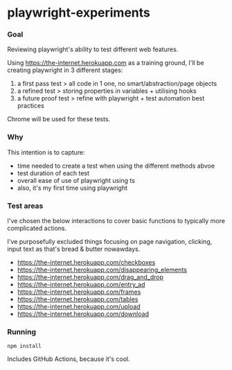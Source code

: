 # playwright-experiments

### Goal

Reviewing playwright's ability to test different web features.

Using https://the-internet.herokuapp.com as a training ground, I'll be creating playwright in 3 different stages:

1. a first pass test > all code in 1 one, no smart/abstraction/page objects
2. a refined test > storing properties in variables + utilising hooks
3. a future proof test > refine with playwright + test automation best practices

Chrome will be used for these tests.

### Why

This intention is to capture:

- time needed to create a test when using the different methods abvoe
- test duration of each test
- overall ease of use of playwright using ts
- also, it's my first time using playwright

### Test areas

I've chosen the below interactions to cover basic functions to typically more complicated actions. 

I've purposefully excluded things focusing on page navigation, clicking, input text as that's bread & butter nowawdays.

- https://the-internet.herokuapp.com/checkboxes
- https://the-internet.herokuapp.com/disappearing_elements
- https://the-internet.herokuapp.com/drag_and_drop
- https://the-internet.herokuapp.com/entry_ad
- https://the-internet.herokuapp.com/frames
- https://the-internet.herokuapp.com/tables
- https://the-internet.herokuapp.com/upload
- https://the-internet.herokuapp.com/download


### Running

`npm install`

Includes GitHub Actions, because it's cool. 
